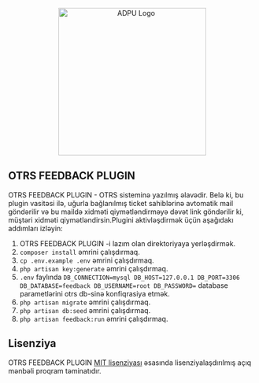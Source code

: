 <p align="center"><a href="https://rs-code.az" target="_blank"><img src="https://rs-code.az/img/rs-code.png" width="300" alt="ADPU Logo"></a></p>

## OTRS FEEDBACK PLUGIN

OTRS FEEDBACK PLUGIN - OTRS sisteminə yazılmış əlavədir. Belə ki, bu plugin vasitəsi ilə, uğurla bağlanılmış ticket sahiblərinə avtomatik mail göndərilir və bu maildə xidməti qiymətləndirməyə dəvət link göndərilir ki, müştəri xidməti qiymətləndirsin.Plugini aktivləşdirmək üçün aşağıdakı addımları izləyin:

1. OTRS FEEDBACK PLUGIN -i lazım olan direktoriyaya yerləşdirmək.
2. `composer install` əmrini çalışdırmaq.
3. `cp .env.example .env` əmrini çalışdırmaq.
4. `php artisan key:generate` əmrini çalışdırmaq.
5. `.env` faylında `DB_CONNECTION=mysql
   DB_HOST=127.0.0.1
   DB_PORT=3306
   DB_DATABASE=feedback
   DB_USERNAME=root
   DB_PASSWORD=` database parametlərini otrs db-sinə konfiqrasiya etmək.
6. `php artisan migrate` əmrini çalışdırmaq.
7. `php artisan db:seed` əmrini çalışdırmaq.
8. `php artisan feedback:run` əmrini çalışdırmaq.


## Lisenziya

OTRS FEEDBACK PLUGIN [MIT lisenziyası](https://opensource.org/licenses/MIT) əsasında lisenziyalaşdırılmış açıq mənbəli proqram təminatıdır.
